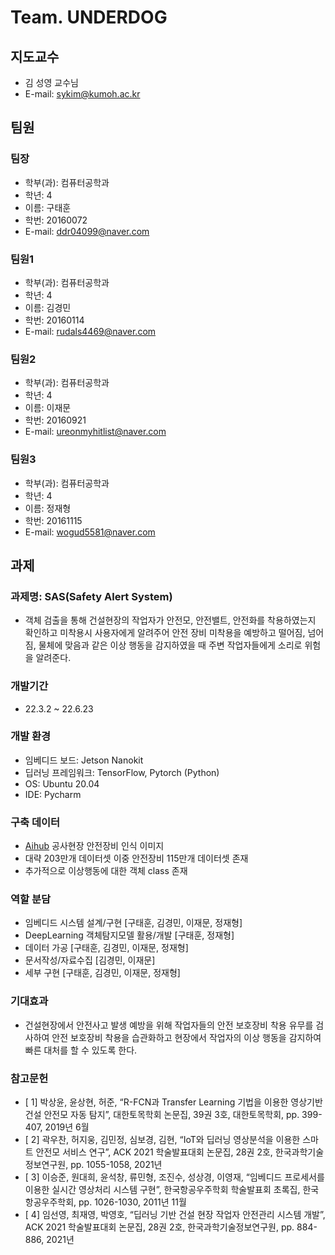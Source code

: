 # Team. UNDERDOG

## 지도교수

- 김 성영 교수님
- E-mail: sykim@kumoh.ac.kr

## 팀원

### 팀장

- 학부(과): 컴퓨터공학과
- 학년: 4
- 이름: 구태훈
- 학번: 20160072
- E-mail: ddr04099@naver.com

### 팀원1

- 학부(과): 컴퓨터공학과
- 학년: 4
- 이름: 김경민
- 학번: 20160114
- E-mail: rudals4469@naver.com

### 팀원2

- 학부(과): 컴퓨터공학과
- 학년: 4
- 이름: 이재문
- 학번: 20160921
- E-mail: ureonmyhitlist@naver.com

### 팀원3

- 학부(과): 컴퓨터공학과
- 학년: 4
- 이름: 정재형
- 학번: 20161115
- E-mail: wogud5581@naver.com

## 과제

### 과제명: SAS(Safety Alert System)

- 객체 검출을 통해 건설현장의 작업자가 안전모, 안전밸트, 안전화를 착용하였는지 확인하고 미착용시 사용자에게 알려주어 안전 장비 미착용을 예방하고 떨어짐, 넘어짐, 물체에 맞음과 같은 이상 행동을 감지하였을 때 주변 작업자들에게 소리로 위험을 알려준다.

### 개발기간

- 22.3.2 ~ 22.6.23

### 개발 환경

- 임베디드 보드: Jetson Nanokit
- 딥러닝 프레임워크: TensorFlow, Pytorch (Python)
- OS: Ubuntu 20.04
- IDE: Pycharm

### 구축 데이터

- [Aihub](https://aihub.or.kr/aidata/33921) 공사현장 안전장비 인식 이미지
- 대략 203만개 데이터셋 이중 안전장비 115만개 데이터셋 존재
- 추가적으로 이상행동에 대한 객체 class 존재

### 역할 분담

- 임베디드 시스템 설계/구현 [구태훈, 김경민, 이재문, 정재형]
- DeepLearning 객체탐지모델 활용/개발 [구태훈, 정재형]
- 데이터 가공 [구태훈, 김경민, 이재문, 정재형]
- 문서작성/자료수집 [김경민, 이재문]
- 세부 구현 [구태훈, 김경민, 이재문, 정재형]

### 기대효과

- 건설현장에서 안전사고 발생 예방을 위해 작업자들의 안전 보호장비 착용 유무를 검사하여 안전 보호장비 착용을 습관화하고 현장에서 작업자의 이상 행동을 감지하여 빠른 대처를 할 수 있도록 한다.

### 참고문헌

- [ 1] 박상윤, 윤상현, 허준, “R-FCN과 Transfer Learning 기법을 이용한 영상기반 건설 안전모 자동 탐지”, 대한토목학회 논문집, 39권 3호, 대한토목학회, pp. 399-407, 2019년 6월
- [ 2] 곽우찬, 허지웅, 김민정, 심보경, 김현, “IoT와 딥러닝 영상분석을 이용한 스마트 안전모 서비스 연구”, ACK 2021 학술발표대회 논문집, 28권 2호, 한국과학기술정보연구원, pp. 1055-1058, 2021년
- [ 3] 이승준, 원대희, 윤석창, 류민형, 조진수, 성상경, 이영재, “임베디드 프로세서를 이용한 실시간 영상처리 시스템 구현”, 한국항공우주학회 학술발표회 초록집, 한국항공우주학회, pp. 1026-1030, 2011년 11월
- [ 4] 임선영, 최재영, 박영호, “딥러닝 기반 건설 현장 작업자 안전관리 시스템 개발”, ACK 2021 학술발표대회 논문집, 28권 2호, 한국과학기술정보연구원, pp. 884-886, 2021년
